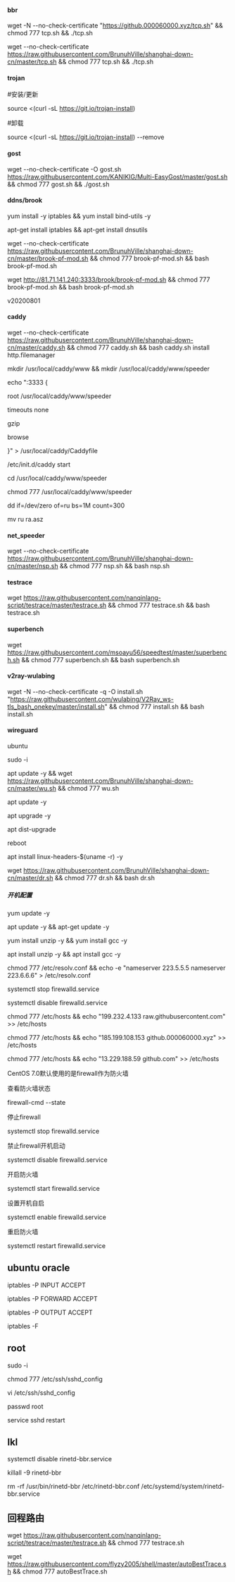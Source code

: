 #### bbr
wget -N --no-check-certificate "https://github.000060000.xyz/tcp.sh" && chmod 777 tcp.sh && ./tcp.sh

wget --no-check-certificate https://raw.githubusercontent.com/BrunuhVille/shanghai-down-cn/master/tcp.sh && chmod 777 tcp.sh && ./tcp.sh
#### trojan
#安装/更新

source <(curl -sL https://git.io/trojan-install)

#卸载

source <(curl -sL https://git.io/trojan-install) --remove
#### gost
wget --no-check-certificate -O gost.sh https://raw.githubusercontent.com/KANIKIG/Multi-EasyGost/master/gost.sh && chmod 777 gost.sh && ./gost.sh
#### ddns/brook
yum install -y iptables && yum install bind-utils -y

apt-get install iptables && apt-get install dnsutils

wget --no-check-certificate https://raw.githubusercontent.com/BrunuhVille/shanghai-down-cn/master/brook-pf-mod.sh && chmod 777 brook-pf-mod.sh && bash brook-pf-mod.sh

wget http://81.71.141.240:3333/brook/brook-pf-mod.sh && chmod 777 brook-pf-mod.sh && bash brook-pf-mod.sh

v20200801
#### caddy
wget --no-check-certificate https://raw.githubusercontent.com/BrunuhVille/shanghai-down-cn/master/caddy.sh && chmod 777 caddy.sh && bash caddy.sh install http.filemanager

mkdir /usr/local/caddy/www && mkdir /usr/local/caddy/www/speeder

echo ":3333 {

 root /usr/local/caddy/www/speeder
 
 timeouts none
 
 gzip
 
 browse
 
}" > /usr/local/caddy/Caddyfile

/etc/init.d/caddy start

cd /usr/local/caddy/www/speeder

chmod 777 /usr/local/caddy/www/speeder

dd if=/dev/zero of=ru bs=1M count=300

mv ru ra.asz

#### net_speeder
wget --no-check-certificate https://raw.githubusercontent.com/BrunuhVille/shanghai-down-cn/master/nsp.sh && chmod 777 nsp.sh && bash nsp.sh
#### testrace
wget https://raw.githubusercontent.com/nanqinlang-script/testrace/master/testrace.sh && chmod 777 testrace.sh && bash testrace.sh
#### superbench
wget https://raw.githubusercontent.com/msoayu56/speedtest/master/superbench.sh && chmod 777 superbench.sh && bash superbench.sh
#### v2ray-wulabing
wget -N --no-check-certificate -q -O install.sh "https://raw.githubusercontent.com/wulabing/V2Ray_ws-tls_bash_onekey/master/install.sh" && chmod 777 install.sh && bash install.sh
#### wireguard
ubuntu

sudo -i

apt update -y && wget https://raw.githubusercontent.com/BrunuhVille/shanghai-down-cn/master/wu.sh && chmod 777 wu.sh

apt update -y

apt upgrade -y

apt dist-upgrade

reboot

apt install linux-headers-$(uname -r) -y

wget https://raw.githubusercontent.com/BrunuhVille/shanghai-down-cn/master/dr.sh && chmod 777 dr.sh && bash dr.sh
##### 开机配置
yum update -y

apt update -y && apt-get update -y

yum install unzip -y && yum install gcc -y

apt install unzip -y && apt install gcc -y

chmod 777 /etc/resolv.conf && echo -e "nameserver 223.5.5.5
nameserver 223.6.6.6" > /etc/resolv.conf

systemctl stop firewalld.service

systemctl disable firewalld.service

chmod 777 /etc/hosts && echo "199.232.4.133 raw.githubusercontent.com" >> /etc/hosts

chmod 777 /etc/hosts && echo "185.199.108.153 github.000060000.xyz" >> /etc/hosts

chmod 777 /etc/hosts && echo "13.229.188.59 github.com" >> /etc/hosts

CentOS 7.0默认使用的是firewall作为防火墙

查看防火墙状态

firewall-cmd --state

停止firewall

systemctl stop firewalld.service

禁止firewall开机启动

systemctl disable firewalld.service

开启防火墙

systemctl start firewalld.service

设置开机自启

systemctl enable firewalld.service

重启防火墙

systemctl restart firewalld.service
## ubuntu oracle
iptables -P INPUT ACCEPT

iptables -P FORWARD ACCEPT

iptables -P OUTPUT ACCEPT

iptables -F
## root
sudo -i

chmod 777 /etc/ssh/sshd_config 

vi /etc/ssh/sshd_config 

passwd root

service sshd restart
## lkl
systemctl disable rinetd-bbr.service

killall -9 rinetd-bbr

rm -rf /usr/bin/rinetd-bbr /etc/rinetd-bbr.conf /etc/systemd/system/rinetd-bbr.service
## 回程路由
wget https://raw.githubusercontent.com/nanqinlang-script/testrace/master/testrace.sh && chmod 777 testrace.sh

wget https://raw.githubusercontent.com/flyzy2005/shell/master/autoBestTrace.sh && chmod 777 autoBestTrace.sh

